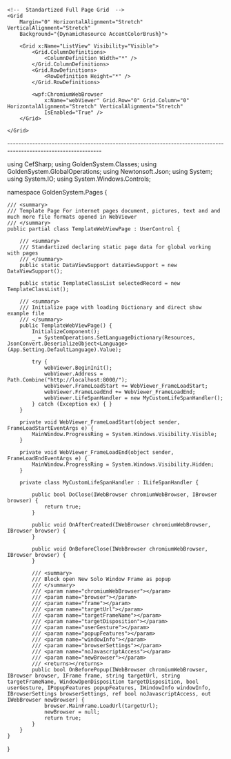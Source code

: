 ﻿<UserControl
    x:Class="GoldenSystem.Pages.TemplateWebViewPage"
    xmlns="http://schemas.microsoft.com/winfx/2006/xaml/presentation"
    xmlns:x="http://schemas.microsoft.com/winfx/2006/xaml"
    xmlns:mah="http://metro.mahapps.com/winfx/xaml/controls"
    xmlns:behaviors="clr-namespace:GoldenSystem.Pages"
    xmlns:d="http://schemas.microsoft.com/expression/blend/2008"
    xmlns:dragablz="clr-namespace:Dragablz;assembly=Dragablz"
    xmlns:globalization="clr-namespace:System.Globalization;assembly=mscorlib"
    xmlns:i="http://schemas.microsoft.com/expression/2010/interactivity"
    xmlns:iconPacks="http://metro.mahapps.com/winfx/xaml/iconpacks"
    xmlns:local="clr-namespace:GoldenSystem"
    xmlns:mc="http://schemas.openxmlformats.org/markup-compatibility/2006"
    xmlns:sys="clr-namespace:System;assembly=mscorlib"
    xmlns:wpf="clr-namespace:CefSharp.Wpf;assembly=CefSharp.Wpf"
    xmlns:xctk="http://schemas.xceed.com/wpf/xaml/toolkit"
    Name="Setting"
    HorizontalAlignment="Stretch"
    VerticalAlignment="Stretch"
    d:DesignHeight="500"
    d:DesignWidth="600"
    Tag="Setting"
    mc:Ignorable="d">

    <!--  Standartized Full Page Grid  -->
    <Grid
        Margin="0" HorizontalAlignment="Stretch" VerticalAlignment="Stretch"
        Background="{DynamicResource AccentColorBrush}">

        <Grid x:Name="ListView" Visibility="Visible">
            <Grid.ColumnDefinitions>
                <ColumnDefinition Width="*" />
            </Grid.ColumnDefinitions>
            <Grid.RowDefinitions>
                <RowDefinition Height="*" />
            </Grid.RowDefinitions>

            <wpf:ChromiumWebBrowser
                x:Name="webViewer" Grid.Row="0" Grid.Column="0" HorizontalAlignment="Stretch" VerticalAlignment="Stretch"
                IsEnabled="True" />
        </Grid>

    </Grid>
</UserControl>
----------------------------------------------------------------------------------------------------------------

using CefSharp;
using GoldenSystem.Classes;
using GoldenSystem.GlobalOperations;
using Newtonsoft.Json;
using System;
using System.IO;
using System.Windows.Controls;

namespace GoldenSystem.Pages {

    /// <summary>
    /// Template Page For internet pages document, pictures, text and and much more file formats opened in WebViewer
    /// </summary>
    public partial class TemplateWebViewPage : UserControl {

        /// <summary>
        /// Standartized declaring static page data for global vorking with pages
        /// </summary>
        public static DataViewSupport dataViewSupport = new DataViewSupport();

        public static TemplateClassList selectedRecord = new TemplateClassList();

        /// <summary>
        /// Initialize page with loading Dictionary and direct show example file
        /// </summary>
        public TemplateWebViewPage() {
            InitializeComponent();
            _ = SystemOperations.SetLanguageDictionary(Resources, JsonConvert.DeserializeObject<Language>(App.Setting.DefaultLanguage).Value);

            try {
                webViewer.BeginInit();
                webViewer.Address = Path.Combine("http://localhost:8000/");
                webViewer.FrameLoadStart += WebViewer_FrameLoadStart;
                webViewer.FrameLoadEnd += WebViewer_FrameLoadEnd;
                webViewer.LifeSpanHandler = new MyCustomLifeSpanHandler();
            } catch (Exception ex) { }
        }

        private void WebViewer_FrameLoadStart(object sender, FrameLoadStartEventArgs e) {
            MainWindow.ProgressRing = System.Windows.Visibility.Visible;
        }

        private void WebViewer_FrameLoadEnd(object sender, FrameLoadEndEventArgs e) {
            MainWindow.ProgressRing = System.Windows.Visibility.Hidden;
        }

        private class MyCustomLifeSpanHandler : ILifeSpanHandler {

            public bool DoClose(IWebBrowser chromiumWebBrowser, IBrowser browser) {
                return true;
            }

            public void OnAfterCreated(IWebBrowser chromiumWebBrowser, IBrowser browser) {
            }

            public void OnBeforeClose(IWebBrowser chromiumWebBrowser, IBrowser browser) {
            }

            /// <summary>
            /// Block open New Solo Window Frame as popup
            /// </summary>
            /// <param name="chromiumWebBrowser"></param>
            /// <param name="browser"></param>
            /// <param name="frame"></param>
            /// <param name="targetUrl"></param>
            /// <param name="targetFrameName"></param>
            /// <param name="targetDisposition"></param>
            /// <param name="userGesture"></param>
            /// <param name="popupFeatures"></param>
            /// <param name="windowInfo"></param>
            /// <param name="browserSettings"></param>
            /// <param name="noJavascriptAccess"></param>
            /// <param name="newBrowser"></param>
            /// <returns></returns>
            public bool OnBeforePopup(IWebBrowser chromiumWebBrowser, IBrowser browser, IFrame frame, string targetUrl, string targetFrameName, WindowOpenDisposition targetDisposition, bool userGesture, IPopupFeatures popupFeatures, IWindowInfo windowInfo, IBrowserSettings browserSettings, ref bool noJavascriptAccess, out IWebBrowser newBrowser) {
                browser.MainFrame.LoadUrl(targetUrl);
                newBrowser = null;
                return true;
            }
        }
    }
}